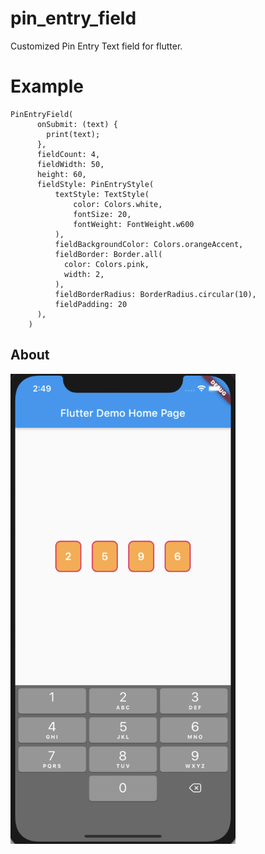 # pin_entry_field
Customized Pin Entry Text field for flutter.

# Example

```
PinEntryField(
      onSubmit: (text) {
        print(text);
      },
      fieldCount: 4,
      fieldWidth: 50,
      height: 60,
      fieldStyle: PinEntryStyle(
          textStyle: TextStyle(
              color: Colors.white,
              fontSize: 20,
              fontWeight: FontWeight.w600
          ),
          fieldBackgroundColor: Colors.orangeAccent,
          fieldBorder: Border.all(
            color: Colors.pink,
            width: 2,
          ),
          fieldBorderRadius: BorderRadius.circular(10),
          fieldPadding: 20
      ),
    )
```
## About
<img src="images/1.png" width="360"/>
